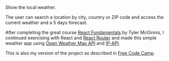 Show the local weather.

The user can search a location by city, country or ZIP code and access the current weather and a 5 days forecast.  

After completing the great course [React Fundamentals](https://tylermcginnis.com) by Tyler McGinnis, I continued exercising with React and [React Router](https://reacttraining.com/react-router/) and made this simple weather app using [Open Weather Map API](http://openweathermap.org/) and [IP-API](http://ip-api.com/).

This is also my version of the project as described in [Free Code Camp](https://www.freecodecamp.com/challenges/show-the-local-weather).
